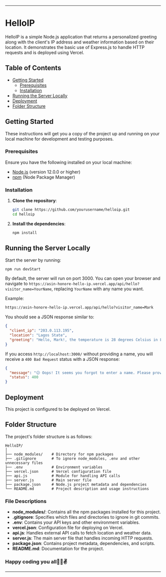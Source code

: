 
---

# HelloIP

HelloIP is a simple Node.js application that returns a personalized greeting along with the client's IP address and weather information based on their location. It demonstrates the basic use of Express.js to handle HTTP requests and is deployed using Vercel.

## Table of Contents

- [Getting Started](#getting-started)
  - [Prerequisites](#prerequisites)
  - [Installation](#installation)
- [Running the Server Locally](#running-the-server-locally)
- [Deployment](#deployment)
- [Folder Structure](#folder-structure)

## Getting Started

These instructions will get you a copy of the project up and running on your local machine for development and testing purposes.

### Prerequisites

Ensure you have the following installed on your local machine:

- [Node.js](https://nodejs.org/) (version 12.0.0 or higher)
- [npm](https://www.npmjs.com/get-npm) (Node Package Manager)

### Installation

1. **Clone the repository**:

   ```sh
   git clone https://github.com/yourusername/helloip.git
   cd helloip
   ```

2. **Install the dependencies**:
   ```sh
   npm install
   ```

## Running the Server Locally

Start the server by running:

```sh
npm run devStart
```

By default, the server will run on port 3000. You can open your browser and navigate to `https://asin-honore-hello-ip.vercel.app/api/hello?visitor_name=YourName`, replacing `YourName` with any name you want.

Example:

```sh
https://asin-honore-hello-ip.vercel.app/api/hello?visitor_name=Mark
```

You should see a JSON response similar to:

```json
{
  "client_ip": "203.0.113.195",
  "location": "Lagos State",
  "greeting": "Hello, Mark!, the temperature is 28 degrees Celsius in Lagos State"
}
```

If you access `http://localhost:3000/` without providing a name, you will receive a `400 Bad Request` status with a JSON response:

```json
{
  "message": "😕 Oops! It seems you forgot to enter a name. Please provide a name in the URL, like /YourName.",
  "status": 400
}
```

## Deployment

This project is configured to be deployed on Vercel.

## Folder Structure

The project's folder structure is as follows:

```plaintext
HelloIP/
│
├── node_modules/    # Directory for npm packages
├── .gitignore       # To ignore node_modules, .env and other unnecessary files
├── .env             # Environment variables
├── vercel.json      # Vercel configuration file
├── api.js           # Module for handling API calls
├── server.js        # Main server file
├── package.json     # Node.js project metadata and dependencies
└── README.md        # Project description and usage instructions
```

### File Descriptions

- **node_modules/**: Contains all the npm packages installed for this project.
- **.gitignore**: Specifies which files and directories to ignore in git commits.
- **.env**: Contains your API keys and other environment variables.
- **vercel.json**: Configuration file for deploying on Vercel.
- **api.js**: Handles external API calls to fetch location and weather data.
- **server.js**: The main server file that handles incoming HTTP requests.
- **package.json**: Contains project metadata, dependencies, and scripts.
- **README.md**: Documentation for the project.

### Happy coding you all🧑‍💻✌️

---
